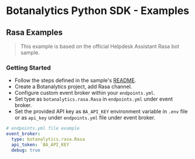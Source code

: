 # Botanalytics Python SDK - Examples

## Rasa Examples

> This example is based on the official Helpdesk Assistant Rasa bot sample.

### Getting Started

* Follow the steps defined in the sample's [README](/rasa/README.md).
* Create a Botanalytics project, add Rasa channel.
* Configure custom event broker within your `endpoints.yml`.
* Set type as `botanalytics.rasa.Rasa` in `endpoints.yml` under event broker.
* Set the provided API key as `BA_API_KEY` environment variable in `.env` file or as `api_key` under `endpoints.yml` file under event broker.

``` yaml
# endpoints.yml file example
event_broker:
  type: botanalytics.rasa.Rasa
  api_token: `BA_API_KEY`
  debug: true
```

